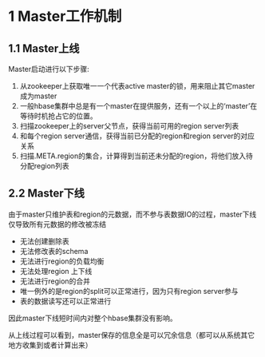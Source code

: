 # 1 Master工作机制

## 1.1  Master上线
Master启动进行以下步骤:
1. 从zookeeper上获取唯一一个代表active master的锁，用来阻止其它master成为master
2. 一般hbase集群中总是有一个master在提供服务，还有一个以上的‘master’在等待时机抢占它的位置。
3. 扫描zookeeper上的server父节点，获得当前可用的region server列表
4. 和每个region server通信，获得当前已分配的region和region server的对应关系
5. 扫描.META.region的集合，计算得到当前还未分配的region，将他们放入待分配region列表

## 2.2  Master下线
由于master只维护表和region的元数据，而不参与表数据IO的过程，master下线仅导致所有元数据的修改被冻结
- 无法创建删除表
- 无法修改表的schema
- 无法进行region的负载均衡
- 无法处理region 上下线
- 无法进行region的合并
- 唯一例外的是region的split可以正常进行，因为只有region server参与
- 表的数据读写还可以正常进行

因此master下线短时间内对整个hbase集群没有影响。

从上线过程可以看到，master保存的信息全是可以冗余信息（都可以从系统其它地方收集到或者计算出来）